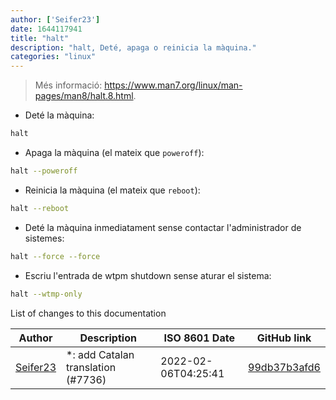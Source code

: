 ```yaml
---
author: ['Seifer23']
date: 1644117941
title: "halt"
description: "halt, Deté, apaga o reinicia la màquina."
categories: "linux"
---
```

> Més informació: <https://www.man7.org/linux/man-pages/man8/halt.8.html>.

- Deté la màquina:

```bash
halt
```

- Apaga la màquina (el mateix que `poweroff`):

```bash
halt --poweroff
```

- Reinicia la màquina (el mateix que `reboot`):

```bash
halt --reboot
```

- Deté la màquina inmediatament sense contactar l'administrador de sistemes:

```bash
halt --force --force
```

- Escriu l'entrada de wtpm shutdown sense aturar el sistema:

```bash
halt --wtmp-only
```
List of changes to this documentation


Author | Description | ISO 8601 Date | GitHub link
------|-----|-----|-----
[Seifer23](mailto:48915360+Seifer23@users.noreply.github.com) | *: add Catalan translation (#7736) | 2022-02-06T04:25:41 | [99db37b3afd6](https://github.com/tldr-pages/tldr/commit/99db37b3afd6dba836a6d94e4688601fdb3bac98)

